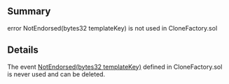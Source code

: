 ## Summary
error NotEndorsed(bytes32 templateKey) is not used in CloneFactory.sol

## Details
The event [NotEndorsed(bytes32 templateKey)](https://github.com/code-423n4/2023-01-popcorn/blob/d95fc31449c260901811196d617366d6352258cd/src/vault/CloneFactory.sol#L32) defined in CloneFactory.sol is never used and can be deleted.